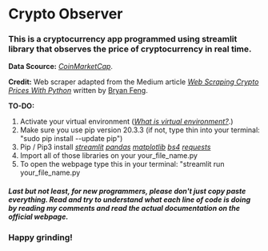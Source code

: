 # Crypto Observer

### This is a cryptocurrency app programmed using streamlit library that observes the price of cryptocurrency in real time.

**Data Scource:** *[CoinMarketCap](http://coinmarketcap.com)*.

**Credit:** Web scraper adapted from the Medium article *[Web Scraping Crypto Prices With Python](https://towardsdatascience.com/web-scraping-crypto-prices-with-python-41072ea5b5bf)* written by [Bryan Feng](https://medium.com/@bryanf).

**TO-DO:**
1. Activate your virtual environment (*[What is virtual environment?](https://virtualenv.pypa.io/en/latest/)*.)
2. Make sure you use pip version 20.3.3 (if not, type thin into your terminal: "sudo pip install --update pip")
3. Pip / Pip3 install *[streamlit](https://www.streamlit.io/)* *[pandas](https://pandas.pydata.org/)* *[matplotlib](https://matplotlib.org/)* *[bs4](https://pypi.org/project/beautifulsoup4/)* *[requests](https://pypi.org/project/requests/)*
4. Import all of those libraries on your your_file_name.py
5. To open the webpage type this in your terminal: "streamlit run your_file_name.py

##### Last but not least, for new programmers, please don't just copy paste everything. Read and try to understand what each line of code is doing by reading my comments and read the actual documentation on the official webpage.

### Happy grinding!

